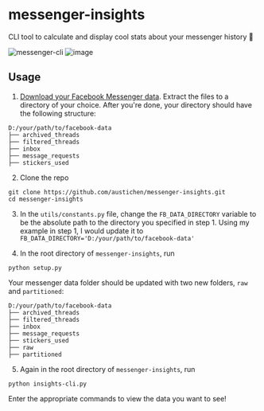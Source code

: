 # messenger-insights

CLI tool to calculate and display cool stats about your messenger history 👀

![messenger-cli](https://user-images.githubusercontent.com/35405685/71392995-5eb05700-25d8-11ea-8257-7d536fd77516.gif)
![image](https://user-images.githubusercontent.com/35405685/71393067-b6e75900-25d8-11ea-83cf-f869c1492f9b.png)


## Usage

1. [Download your Facebook Messenger data](https://www.zapptales.com/en/download-facebook-messenger-chat-history-how-to/). Extract the files to a directory of your choice. After you're done, your directory should have the following structure:
```
D:/your/path/to/facebook-data
├── archived_threads
├── filtered_threads
├── inbox
├── message_requests
├── stickers_used
```

2. Clone the repo

```
git clone https://github.com/austichen/messenger-insights.git
cd messenger-insights
```

3. In the `utils/constants.py` file, change the `FB_DATA_DIRECTORY` variable to be the absolute path to the directory you specified in step 1. Using my example in step 1, I would update it to `FB_DATA_DIRECTORY='D:/your/path/to/facebook-data'`

4. In the root directory of `messenger-insights`, run
```
python setup.py
```
Your messenger data folder should be updated with two new folders, `raw` and `partitioned`:
```
D:/your/path/to/facebook-data
├── archived_threads
├── filtered_threads
├── inbox
├── message_requests
├── stickers_used
├── raw
├── partitioned
```

5. Again in the root directory of `messenger-insights`, run
```
python insights-cli.py
```

Enter the appropriate commands to view the data you want to see!
